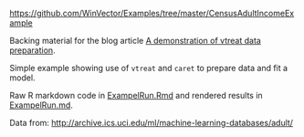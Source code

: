 
https://github.com/WinVector/Examples/tree/master/CensusAdultIncomeExample

Backing material for the blog article [A demonstration of vtreat data preparation](http://www.win-vector.com/blog/2016/06/a-demonstration-of-vtreat-data-preparation/).

Simple example showing use of `vtreat` and `caret` to prepare data and fit a model.

Raw R markdown code in [ExampelRun.Rmd](ExampleRun.Rmd) and rendered results in [ExampelRun.md](ExampleRun.md).

Data from:
  http://archive.ics.uci.edu/ml/machine-learning-databases/adult/

